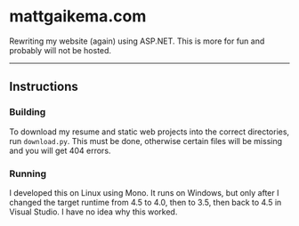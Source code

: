 ﻿# mattgaikema.com

Rewriting my website (again) using ASP.NET.
This is more for fun and probably will not be hosted.

---

## Instructions

### Building
To download my resume and static web projects into the correct directories,
run `download.py`.
This must be done,
otherwise certain files will be missing and you will get 404 errors.

### Running
I developed this on Linux using Mono.
It runs on Windows, but only after I changed the target runtime from 4.5 to 4.0, then to 3.5, then back to 4.5 in Visual Studio.
I have no idea why this worked.